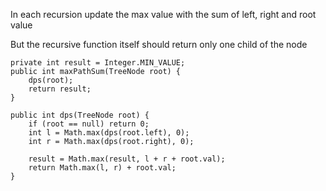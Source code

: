 In each recursion update the max value with the sum of left, right and root value

But the recursive function itself should return only one child of the node

```
private int result = Integer.MIN_VALUE;
public int maxPathSum(TreeNode root) {
    dps(root);
    return result;
}

public int dps(TreeNode root) {
    if (root == null) return 0;
    int l = Math.max(dps(root.left), 0);
    int r = Math.max(dps(root.right), 0);
    
    result = Math.max(result, l + r + root.val);
    return Math.max(l, r) + root.val;
}
```
